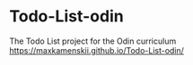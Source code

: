 # Todo-List-odin

The Todo List project for the Odin curriculum
https://maxkamenskii.github.io/Todo-List-odin/
